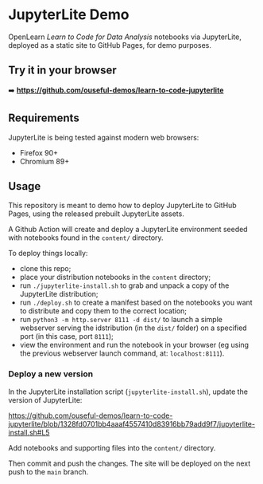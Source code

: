 # JupyterLite Demo

OpenLearn *Learn to Code for Data Analysis* notebooks via JupyterLite, deployed as a static site to GitHub Pages, for demo purposes.

## Try it in your browser

➡️ **https://github.com/ouseful-demos/learn-to-code-jupyterlite**

## Requirements

JupyterLite is being tested against modern web browsers:

- Firefox 90+
- Chromium 89+

## Usage

This repository is meant to demo how to deploy JupyterLite to GitHub Pages, using the released prebuilt JupyterLite assets.

A Github Action will create and deploy a JupyterLite environment seeded with notebooks found in the `content/` directory.

To deploy things locally:

- clone this repo;
- place your distribution notebooks in the `content` directory;
- run `./jupyterlite-install.sh` to grab and unpack a copy of the JupyterLite distribution;
- run `./deploy.sh` to create a manifest based on the notebooks you want to distribute and copy them to the correct location;
- run `python3 -m http.server 8111 -d dist/` to launch a simple webserver serving the idstribution (in the `dist/` folder) on a specified port (in this case, port `8111`);
- view the environment and run the notebook in your browser (eg using the previous webserver launch command, at: `localhost:8111`).

### Deploy a new version

In the JupyterLite installation script (`jupyterlite-install.sh`), update the version of JupyterLite:

https://github.com/ouseful-demos/learn-to-code-jupyterlite/blob/1328fd0701bb4aaaf4557410d83916bb79add9f7/jupyterlite-install.sh#L5

Add notebooks and supporting files into the `content/` directory.

Then commit and push the changes. The site will be deployed on the next push to the `main` branch.